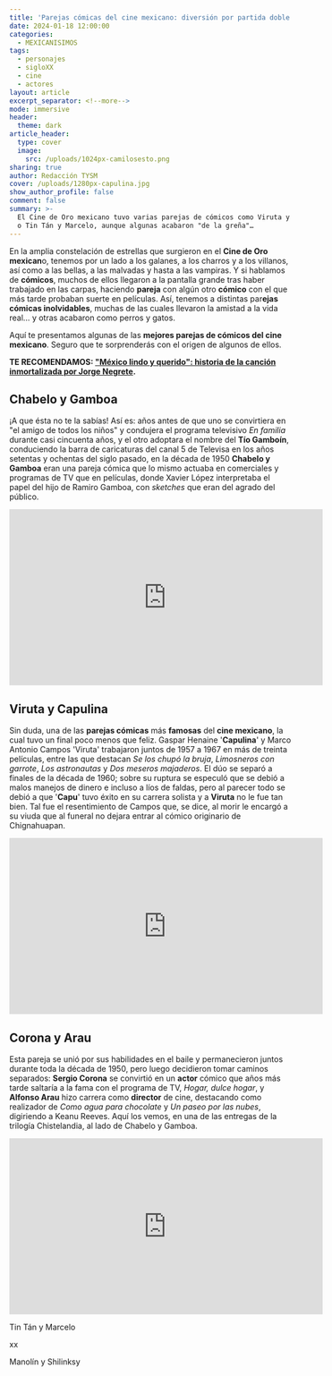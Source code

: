 ```yaml
---
title: 'Parejas cómicas del cine mexicano: diversión por partida doble '
date: 2024-01-18 12:00:00
categories:
  - MEXICANISIMOS
tags:
  - personajes
  - sigloXX
  - cine
  - actores
layout: article
excerpt_separator: <!--more-->
mode: immersive
header:
  theme: dark
article_header:
  type: cover
  image:
    src: /uploads/1024px-camilosesto.png
sharing: true
author: Redacción TYSM
cover: /uploads/1280px-capulina.jpg
show_author_profile: false
comment: false
summary: >-
  El Cine de Oro mexicano tuvo varias parejas de cómicos como Viruta y Capulina
  o Tin Tán y Marcelo, aunque algunas acabaron "de la greña"…
---
```

En la amplia constelación de estrellas que surgieron en el **Cine de Oro mexican**o, tenemos por un lado a los galanes, a los charros y a los villanos, así como a las bellas, a las malvadas y hasta a las vampiras. Y si hablamos de **cómicos**, muchos de ellos llegaron a la pantalla grande tras haber trabajado en las carpas, haciendo **pareja** con algún otro **cómico** con el que más tarde probaban suerte en películas. Así, tenemos a distintas par**ejas cómicas inolvidables**, muchas de las cuales llevaron la amistad a la vida real… y otras acabaron como perros y gatos.

Aquí te presentamos algunas de las **mejores parejas de cómicos del cine mexicano**. Seguro que te sorprenderás con el origen de algunos de ellos.

**TE RECOMENDAMOS:&nbsp;["México lindo y querido": historia de la canción inmortalizada por Jorge Negrete](__notset__).**

## Chabelo y Gamboa

¡A que ésta no te la sabías! Así es: años antes de que uno se convirtiera en "el amigo de todos los niños" y condujera el programa televisivo *En familia* durante casi cincuenta años, y el otro adoptara el nombre del **Tío Gamboín**, conduciendo la barra de caricaturas del canal 5 de Televisa en los años setentas y ochentas del siglo pasado, en la década de 1950&nbsp;**Chabelo y Gamboa** eran una pareja cómica que lo mismo actuaba en comerciales y programas de TV que en películas, donde Xavier López interpretaba el papel del hijo de Ramiro Gamboa, con *sketches* que eran del agrado del público.&nbsp;

<iframe width="560" height="315" src="https://www.youtube.com/embed/jbMeppsg_QA?si=OzvZSib3eC_3Ab2P&amp;start=4" title="YouTube video player" frameborder="0" allow="accelerometer; autoplay; clipboard-write; encrypted-media; gyroscope; picture-in-picture; web-share" allowfullscreen=""></iframe>

## Viruta y Capulina

Sin duda, una de las **parejas cómicas** más **famosas** del **cine mexicano**, la cual tuvo un final poco menos que feliz. Gaspar Henaine '**Capulina**' y Marco Antonio Campos 'Viruta' trabajaron juntos de 1957 a 1967 en más de treinta películas, entre las que destacan *Se los chupó la bruja*, *Limosneros con garrote*, *Los astronautas* y *Dos meseros majaderos*. El dúo se separó a finales de la década de 1960; sobre su ruptura se especuló que se debió a malos manejos de dinero e incluso a líos de faldas, pero al parecer todo se debió a que '**Capu**' tuvo éxito en su carrera solista y a **Viruta** no le fue tan bien. Tal fue el resentimiento de Campos que, se dice, al morir le encargó a su viuda que al funeral no dejara entrar al cómico originario de Chignahuapan.

<iframe width="560" height="315" src="https://www.youtube.com/embed/Ovp0ZhWdLZA?si=B8aJ9KDNcPXzcZeO&amp;start=4" title="YouTube video player" frameborder="0" allow="accelerometer; autoplay; clipboard-write; encrypted-media; gyroscope; picture-in-picture; web-share" allowfullscreen=""></iframe>

## Corona y Arau

Esta pareja se unió por sus habilidades en el baile y permanecieron juntos durante toda la década de 1950, pero luego decidieron tomar caminos separados: **Sergio Corona** se convirtió en un **actor** cómico que años más tarde saltaría a la fama con el programa de TV, *Hogar, dulce hogar*, y **Alfonso Arau**&nbsp;hizo carrera como **director** de cine, destacando como realizador de *Como agua para chocolate* y *Un paseo por las nubes*, digiriendo a Keanu Reeves. Aquí los vemos, en una de las entregas de la trilogía Chistelandia, al lado de Chabelo y Gamboa.

<iframe width="560" height="315" src="https://www.youtube.com/embed/g1Zw11zsw2Q?si=0Vu3gtKALo_jToZ9&amp;start=4" title="YouTube video player" frameborder="0" allow="accelerometer; autoplay; clipboard-write; encrypted-media; gyroscope; picture-in-picture; web-share" allowfullscreen=""></iframe>

Tin Tán y Marcelo

xx

Manolín y Shilinksy